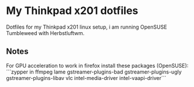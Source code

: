 # My Thinkpad x201 dotfiles
Dotfiles for my Thinkpad x201 linux setup, i am running OpenSUSE Tumbleweed with Herbstluftwm.

## Notes
For GPU acceleration to work in firefox install these packages (OpenSUSE):
´´´zypper in ffmpeg lame gstreamer-plugins-bad gstreamer-plugins-ugly gstreamer-plugins-libav vlc intel-media-driver intel-vaapi-driver´´´
